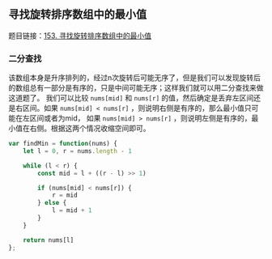 ## 寻找旋转排序数组中的最小值

题目链接：[153. 寻找旋转排序数组中的最小值](https://leetcode-cn.com/problems/find-minimum-in-rotated-sorted-array/)

### 二分查找

该数组本身是升序排列的，经过n次旋转后可能无序了，但是我们可以发现旋转后的数组总有一部分是有序的，只是中间可能无序；这样我们就可以用二分查找来做这道题了。
我们可以比较 `nums[mid]` 和 `nums[r]` 的值，然后确定是丢弃左区间还是右区间。如果 `nums[mid] < nums[r]` ，则说明右侧是有序的，那么最小值只可能在左区间或者为mid，
如果 `nums[mid] > nums[r]` ，则说明左侧是有序的，最小值在右侧。根据这两个情况收缩空间即可。

```js
var findMin = function(nums) {
    let l = 0, r = nums.length - 1

    while (l < r) {
        const mid = l + ((r - l) >> 1)

        if (nums[mid] < nums[r]) {
            r = mid
        } else {
            l = mid + 1
        }
    }

    return nums[l]
};
```